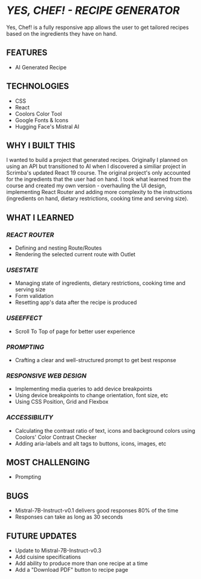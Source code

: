 # _YES, CHEF! - RECIPE GENERATOR_

Yes, Chef! is a fully responsive app allows the user to get tailored recipes based on the ingredients they have on hand.

## FEATURES

- AI Generated Recipe

## TECHNOLOGIES

- CSS
- React
- Coolors Color Tool
- Google Fonts & Icons
- Hugging Face's Mistral AI

## WHY I BUILT THIS

I wanted to build a project that generated recipes. Originally I planned on using an API but transitioned to AI when I discovered a similiar project in Scrimba's updated React 19 course. The original project's only accounted for the ingredients that the user had on hand. I took what learned from the course and created my own version - overhauling the UI design, implementing React Router and adding more complexity to the instructions (ingredients on hand, dietary restrictions, cooking time and serving size).

## WHAT I LEARNED

### _REACT ROUTER_

- Defining and nesting Route/Routes
- Rendering the selected current route with Outlet

### _USESTATE_

- Managing state of ingredients, dietary restrictions, cooking time and serving size
- Form validation
- Resetting app's data after the recipe is produced

### _USEEFFECT_

- Scroll To Top of page for better user experience

### _PROMPTING_

- Crafting a clear and well-structured prompt to get best response

### _RESPONSIVE WEB DESIGN_

- Implementing media queries to add device breakpoints
- Using device breakpoints to change orientation, font size, etc
- Using CSS Position, Grid and Flexbox

### _ACCESSIBILITY_

- Calculating the contrast ratio of text, icons and background colors using Coolors' Color Contrast Checker
- Adding aria-labels and alt tags to buttons, icons, images, etc

## MOST CHALLENGING

- Prompting

## BUGS

- Mistral-7B-Instruct-v0.1 delivers good responses 80% of the time
- Responses can take as long as 30 seconds

## FUTURE UPDATES

- Update to Mistral-7B-Instruct-v0.3
- Add cuisine specifications
- Add ability to produce more than one recipe at a time
- Add a "Download PDF" button to recipe page
